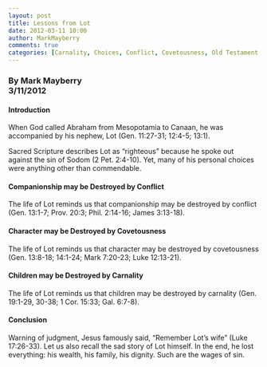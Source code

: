 ```yaml
---
layout: post
title: Lessons from Lot
date: 2012-03-11 10:00
author: MarkMayberry
comments: true
categories: [Carnality, Choices, Conflict, Covetousness, Old Testament Examples]
---
```

<h3><b>By Mark Mayberry     <br />3/11/2012</b></h3>  <h4>Introduction</h4>  <p>When God called Abraham from Mesopotamia to Canaan, he was accompanied by his nephew, Lot (Gen. 11:27-31; 12:4-5; 13:1). </p>  <p>Sacred Scripture describes Lot as “righteous” because he spoke out against the sin of Sodom (2 Pet. 2:4-10). Yet, many of his personal choices were anything other than commendable.</p>  <h4>Companionship may be Destroyed by Conflict</h4>  <p>The life of Lot reminds us that companionship may be destroyed by conflict (Gen. 13:1-7; Prov. 20:3; Phil. 2:14-16; James 3:13-18).</p>  <h4>Character may be Destroyed by Covetousness</h4>  <p>The life of Lot reminds us that character may be destroyed by covetousness (Gen. 13:8-18; 14:1-24; Mark 7:20-23; Luke 12:13-21).</p>  <h4>Children may be Destroyed by Carnality</h4>  <p>The life of Lot reminds us that children may be destroyed by carnality (Gen. 19:1-29, 30-38; 1 Cor. 15:33; Gal. 6:7-8).</p>  <h4>Conclusion</h4>  <p>Warning of judgment, Jesus famously said, “Remember Lot’s wife” (Luke 17:26-33). Let us also recall the sad story of Lot himself. In the end, he lost everything: his wealth, his family, his dignity. Such are the wages of sin. </p>
